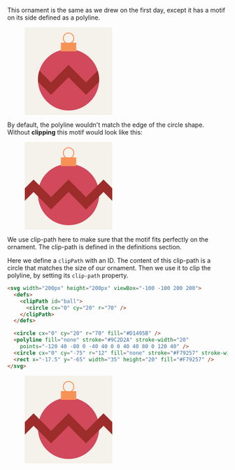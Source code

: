 This ornament is the same as we drew on the first day, except it has a motif on its side defined as a polyline.

<figure>
<svg width="200px" height="200px" viewBox="-100 -100 200 200">
  <defs>
    <clipPath id="ball1">
      <circle cx="0" cy="20" r="70" />
    </clipPath>
  </defs>

  <rect x="-100" y="-100" width="200" height="200" fill="#F5F1EB"/>
  <circle cx="0" cy="20" r="70" fill="#D1495B" />
  <polyline clip-path="url(#ball1)" fill="none" stroke="#9C2D2A" stroke-width="20"
    points="-120 40 -80 0 -40 40 0 0 40 40 80 0 120 40" />
  <circle cx="0" cy="-75" r="12" fill="none" stroke="#F79257" stroke-width="2" />
  <rect x="-17.5" y="-65" width="35" height="20" fill="#F79257" />
</svg>
</figure>

By default, the polyline wouldn't match the edge of the circle shape. Without **clipping** this motif would look like this:

<figure>
<svg width="200px" height="200px" viewBox="-100 -100 200 200">
  <rect x="-100" y="-100" width="200" height="200" fill="#F5F1EB"/>
  <circle cx="0" cy="20" r="70" fill="#D1495B" />
  <polyline fill="none" stroke="#9C2D2A" stroke-width="20"
    points="-120 40 -80 0 -40 40 0 0 40 40 80 0 120 40" />
  <circle cx="0" cy="-75" r="12" fill="none" stroke="#F79257" stroke-width="2" />
  <rect x="-17.5" y="-65" width="35" height="20" fill="#F79257" />
</svg>
</figure>

We use clip-path here to make sure that the motif fits perfectly on the ornament. The clip-path is defined in the definitions section.

Here we define a `clipPath` with an ID. The content of this clip-path is a circle that matches the size of our ornament. Then we use it to clip the polyline, by setting its `clip-path` property.

```html
<svg width="200px" height="200px" viewBox="-100 -100 200 200">
  <defs>
    <clipPath id="ball">
      <circle cx="0" cy="20" r="70" />
    </clipPath>
  </defs>

  <circle cx="0" cy="20" r="70" fill="#D1495B" />
  <polyline fill="none" stroke="#9C2D2A" stroke-width="20"
    points="-120 40 -80 0 -40 40 0 0 40 40 80 0 120 40" />
  <circle cx="0" cy="-75" r="12" fill="none" stroke="#F79257" stroke-width="2" />
  <rect x="-17.5" y="-65" width="35" height="20" fill="#F79257" />
</svg>
```

<figure>
<svg width="200px" height="200px" viewBox="-100 -100 200 200">
  <defs>
    <clipPath id="ball">
      <circle cx="0" cy="20" r="70" />
    </clipPath>
  </defs>

  <rect x="-100" y="-100" width="200" height="200" fill="#F5F1EB"/>
  <circle cx="0" cy="20" r="70" fill="#D1495B" />
  <polyline fill="none" stroke="#9C2D2A" stroke-width="20"
    points="-120 40 -80 0 -40 40 0 0 40 40 80 0 120 40" />
  <circle cx="0" cy="-75" r="12" fill="none" stroke="#F79257" stroke-width="2" />
  <rect x="-17.5" y="-65" width="35" height="20" fill="#F79257" />
</svg>
</figure>
